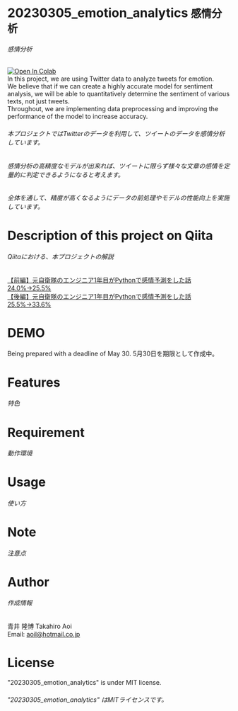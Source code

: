 # 20230305_emotion_analytics <small>感情分析</small>
###### 感情分析
<a href="https://colab.research.google.com/github/aoitkahiro/20230305_emotion_analytics/blob/main/%E6%84%9F%E6%83%85%E5%88%86%E6%9E%90_ver_5_0_20230305_%E7%B2%BE%E5%BA%A633_6__Qiita%E5%BE%8C%E7%B7%A8%E7%A8%BF_%E3%83%A9%E3%83%B3%E3%83%80%E3%83%A0%E3%83%95%E3%82%A9%E3%83%AC%E3%82%B9%E3%83%88_%E7%9B%AE%E7%9A%84%E5%A4%89%E6%95%B08%E5%80%8B.ipynb
">
<img src="https://colab.research.google.com/assets/colab-badge.svg" alt="Open In Colab">
</a>  
In this project, we are using Twitter data to analyze tweets for emotion.  
We believe that if we can create a highly accurate model for sentiment analysis, we will be able to quantitatively determine the sentiment of various texts, not just tweets.  
Throughout, we are implementing data preprocessing and improving the performance of the model to increase accuracy.  

###### 本プロジェクトではTwitterのデータを利用して、ツイートのデータを感情分析しています。  
###### 感情分析の高精度なモデルが出来れば、ツイートに限らず様々な文章の感情を定量的に判定できるようになると考えます。  
###### 全体を通して、精度が高くなるようにデータの前処理やモデルの性能向上を実施しています。  

# Description of this project on Qiita
###### Qiitaにおける、本プロジェクトの解説
[【前編】元自衛隊のエンジニア1年目がPythonで感情予測をした話 24.0%→25.5%](https://qiita.com/drafts/bf3decfe6766f90d7fae/edit)  
[【後編】元自衛隊のエンジニア1年目がPythonで感情予測をした話 25.5%→33.6%](https://qiita.com/drafts/bf3decfe6766f90d7fae/edit)  

# DEMO
Being prepared with a deadline of May 30.
5月30日を期限として作成中。

# Features
###### 特色

# Requirement
###### 動作環境

# Usage
###### 使い方

# Note
###### 注意点

# Author
###### 作成情報
青井 隆博 Takahiro Aoi  
Email: aoil@hotmail.co.jp

# License
"20230305_emotion_analytics" is under MIT license.  
###### "20230305_emotion_analytics" はMITライセンスです。
